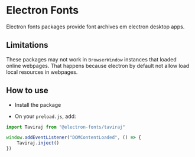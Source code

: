 # Electron Fonts

Electron fonts packages provide font archives em electron desktop apps.

## Limitations

These packages may not work in `BrowserWindow` instances that loaded online webpages. That happens because electron by default not allow load local resources in webpages.

## How to use

* Install the package

* On your `preload.js`, add:

```ts
import Taviraj from "@electron-fonts/taviraj"

window.addEventListener("DOMContentLoaded", () => {
    Taviraj.inject()
})
```